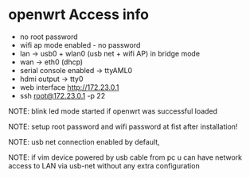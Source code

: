 # openwrt Access info

+ no root password
+ wifi ap mode enabled - no password
+ lan -> usb0 + wlan0 (usb net + wifi AP) in bridge mode
+ wan -> eth0 (dhcp)
+ serial console enabled -> ttyAML0
+ hdmi output -> tty0
+ web interface http://172.23.0.1
+ ssh root@172.23.0.1 -p 22

NOTE: blink led mode started if openwrt was successful loaded

NOTE: setup root password and wifi password at fist after installation!

NOTE: usb net connection enabled by default, 

NOTE: if vim device powered by usb cable from pc u can have network access to LAN via usb-net without any extra configuration

